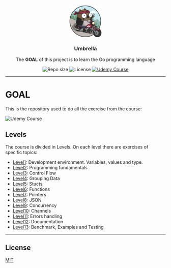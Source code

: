 <p align="center">
  <img src="media/goal-logo.png" width="100" alt="Repository logo" />
</p>
<h3 align="center">Umbrella</h3>
<p align="center">The <b>GOAL</b> of this project is to learn the Go programming language<p>
<p align="center">
    <img src="https://img.shields.io/github/repo-size/lhbelfanti/goal?label=Repo%20size" alt="Repo size" />
    <img src="https://img.shields.io/github/license/lhbelfanti/goal?label=License" alt="License" />
    <a href="https://www.udemy.com/course/learn-how-to-code/">
        <img src="https://img.shields.io/badge/Course-A435F0?&logo=Udemy&logoColor=white&label=Udemy" alt="Udemy Course" />
    </a>
</p>

---
# GOAL

This is the repository used to do all the exercise from the course:

![Udemy Course](https://img.shields.io/badge/Learn%20How%20To%20Code%3A%20Google%27s%20Go%20%28golang%29%20Programming%20Language-A435F0?&logo=Udemy&logoColor=white&label=Udemy)

## Levels
The course is divided in Levels. On each level there are exercises of specific topics:

- [Level1](level1): Development environment. Variables, values and type.
- [Level2](level2): Programming fundamentals
- [Level3](level3): Control Flow
- [Level4](level4): Grouping Data
- [Level5](level5): Stucts
- [Level6](level6): Functions
- [Level7](level7): Pointers
- [Level8](level8): JSON
- [Level9](level9): Concurrency
- [Level10](level10): Channels
- [Level11](level11): Errors handling
- [Level12](level12): Documentation
- [Level13](level13): Benchmark, Examples and Testing

---
## License

[MIT](https://choosealicense.com/licenses/mit/)

